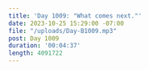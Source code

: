 ```yaml
---
title: 'Day 1009: "What comes next."'
date: 2023-10-25 15:29:00 -07:00
file: "/uploads/Day-B1009.mp3"
post: Day 1009
duration: '00:04:37'
length: 4091722
---
```


